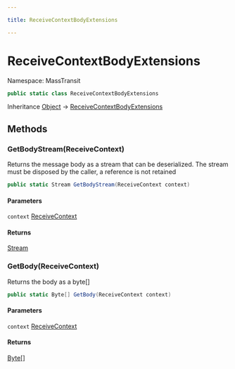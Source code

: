 ```yaml
---

title: ReceiveContextBodyExtensions

---
```


# ReceiveContextBodyExtensions

Namespace: MassTransit

```csharp
public static class ReceiveContextBodyExtensions
```

Inheritance [Object](https://learn.microsoft.com/en-us/dotnet/api/system.object) → [ReceiveContextBodyExtensions](../masstransit/receivecontextbodyextensions)

## Methods

### **GetBodyStream(ReceiveContext)**

Returns the message body as a stream that can be deserialized. The stream
 must be disposed by the caller, a reference is not retained

```csharp
public static Stream GetBodyStream(ReceiveContext context)
```

#### Parameters

`context` [ReceiveContext](../masstransit/receivecontext)<br/>

#### Returns

[Stream](https://learn.microsoft.com/en-us/dotnet/api/system.io.stream)<br/>

### **GetBody(ReceiveContext)**

Returns the body as a byte[]

```csharp
public static Byte[] GetBody(ReceiveContext context)
```

#### Parameters

`context` [ReceiveContext](../masstransit/receivecontext)<br/>

#### Returns

[Byte[]](https://learn.microsoft.com/en-us/dotnet/api/system.byte)<br/>
